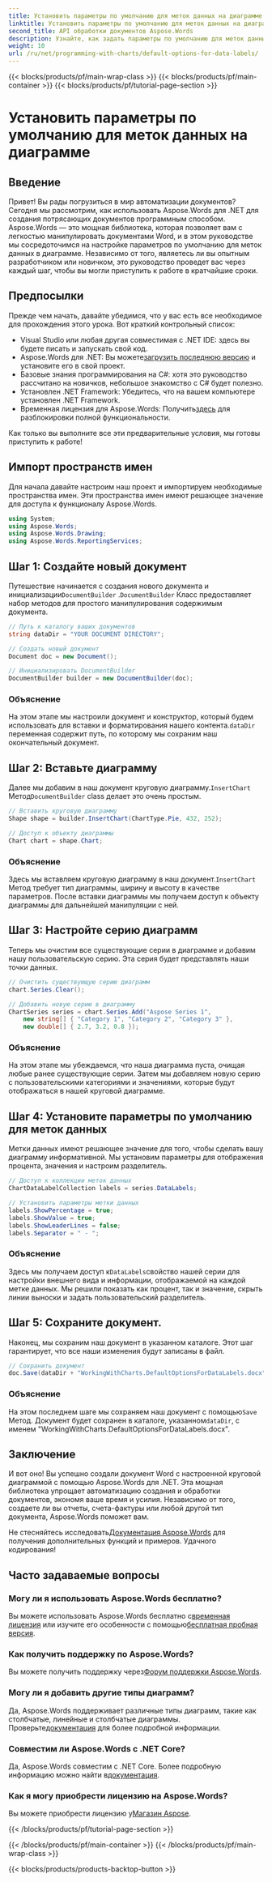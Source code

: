 ```yaml
---
title: Установить параметры по умолчанию для меток данных на диаграмме
linktitle: Установить параметры по умолчанию для меток данных на диаграмме
second_title: API обработки документов Aspose.Words
description: Узнайте, как задать параметры по умолчанию для меток данных в диаграмме с помощью Aspose.Words для .NET. Следуйте нашему пошаговому руководству, чтобы создавать и настраивать диаграммы без усилий.
weight: 10
url: /ru/net/programming-with-charts/default-options-for-data-labels/
---
```


{{< blocks/products/pf/main-wrap-class >}}
{{< blocks/products/pf/main-container >}}
{{< blocks/products/pf/tutorial-page-section >}}

# Установить параметры по умолчанию для меток данных на диаграмме

## Введение

Привет! Вы рады погрузиться в мир автоматизации документов? Сегодня мы рассмотрим, как использовать Aspose.Words для .NET для создания потрясающих документов программным способом. Aspose.Words — это мощная библиотека, которая позволяет вам с легкостью манипулировать документами Word, и в этом руководстве мы сосредоточимся на настройке параметров по умолчанию для меток данных в диаграмме. Независимо от того, являетесь ли вы опытным разработчиком или новичком, это руководство проведет вас через каждый шаг, чтобы вы могли приступить к работе в кратчайшие сроки.

## Предпосылки

Прежде чем начать, давайте убедимся, что у вас есть все необходимое для прохождения этого урока. Вот краткий контрольный список:

- Visual Studio или любая другая совместимая с .NET IDE: здесь вы будете писать и запускать свой код.
-  Aspose.Words для .NET: Вы можете[загрузить последнюю версию](https://releases.aspose.com/words/net/) и установите его в свой проект.
- Базовые знания программирования на C#: хотя это руководство рассчитано на новичков, небольшое знакомство с C# будет полезно.
- Установлен .NET Framework: Убедитесь, что на вашем компьютере установлен .NET Framework.
-  Временная лицензия для Aspose.Words: Получить[здесь](https://purchase.aspose.com/temporary-license/) для разблокировки полной функциональности.

Как только вы выполните все эти предварительные условия, мы готовы приступить к работе!

## Импорт пространств имен

Для начала давайте настроим наш проект и импортируем необходимые пространства имен. Эти пространства имен имеют решающее значение для доступа к функционалу Aspose.Words.

```csharp
using System;
using Aspose.Words;
using Aspose.Words.Drawing;
using Aspose.Words.ReportingServices;
```

## Шаг 1: Создайте новый документ


 Путешествие начинается с создания нового документа и инициализации`DocumentBuilder` .`DocumentBuilder` Класс предоставляет набор методов для простого манипулирования содержимым документа.

```csharp
// Путь к каталогу ваших документов
string dataDir = "YOUR DOCUMENT DIRECTORY";

// Создать новый документ
Document doc = new Document();

// Инициализировать DocumentBuilder
DocumentBuilder builder = new DocumentBuilder(doc);
```

### Объяснение

 На этом этапе мы настроили документ и конструктор, который будем использовать для вставки и форматирования нашего контента.`dataDir` переменная содержит путь, по которому мы сохраним наш окончательный документ.

## Шаг 2: Вставьте диаграмму

 Далее мы добавим в наш документ круговую диаграмму.`InsertChart` Метод`DocumentBuilder` class делает это очень простым.

```csharp
// Вставить круговую диаграмму
Shape shape = builder.InsertChart(ChartType.Pie, 432, 252);

// Доступ к объекту диаграммы
Chart chart = shape.Chart;
```

### Объяснение

Здесь мы вставляем круговую диаграмму в наш документ.`InsertChart` Метод требует тип диаграммы, ширину и высоту в качестве параметров. После вставки диаграммы мы получаем доступ к объекту диаграммы для дальнейшей манипуляции с ней.

## Шаг 3: Настройте серию диаграмм

Теперь мы очистим все существующие серии в диаграмме и добавим нашу пользовательскую серию. Эта серия будет представлять наши точки данных.

```csharp
// Очистить существующую серию диаграмм
chart.Series.Clear();

// Добавить новую серию в диаграмму
ChartSeries series = chart.Series.Add("Aspose Series 1",
    new string[] { "Category 1", "Category 2", "Category 3" },
    new double[] { 2.7, 3.2, 0.8 });
```

### Объяснение

На этом этапе мы убеждаемся, что наша диаграмма пуста, очищая любые ранее существующие серии. Затем мы добавляем новую серию с пользовательскими категориями и значениями, которые будут отображаться в нашей круговой диаграмме.

## Шаг 4: Установите параметры по умолчанию для меток данных

Метки данных имеют решающее значение для того, чтобы сделать вашу диаграмму информативной. Мы установим параметры для отображения процента, значения и настроим разделитель.

```csharp
// Доступ к коллекции меток данных
ChartDataLabelCollection labels = series.DataLabels;

// Установить параметры метки данных
labels.ShowPercentage = true;
labels.ShowValue = true;
labels.ShowLeaderLines = false;
labels.Separator = " - ";
```

### Объяснение

 Здесь мы получаем доступ к`DataLabels`свойство нашей серии для настройки внешнего вида и информации, отображаемой на каждой метке данных. Мы решили показать как процент, так и значение, скрыть линии выноски и задать пользовательский разделитель.

## Шаг 5: Сохраните документ.

Наконец, мы сохраним наш документ в указанном каталоге. Этот шаг гарантирует, что все наши изменения будут записаны в файл.

```csharp
// Сохранить документ
doc.Save(dataDir + "WorkingWithCharts.DefaultOptionsForDataLabels.docx");
```

### Объяснение

 На этом последнем шаге мы сохраняем наш документ с помощью`Save` Метод. Документ будет сохранен в каталоге, указанном`dataDir`, с именем "WorkingWithCharts.DefaultOptionsForDataLabels.docx".

## Заключение

И вот оно! Вы успешно создали документ Word с настроенной круговой диаграммой с помощью Aspose.Words для .NET. Эта мощная библиотека упрощает автоматизацию создания и обработки документов, экономя ваше время и усилия. Независимо от того, создаете ли вы отчеты, счета-фактуры или любой другой тип документа, Aspose.Words поможет вам.

 Не стесняйтесь исследовать[Документация Aspose.Words](https://reference.aspose.com/words/net/) для получения дополнительных функций и примеров. Удачного кодирования!

## Часто задаваемые вопросы

### Могу ли я использовать Aspose.Words бесплатно?
Вы можете использовать Aspose.Words бесплатно с[временная лицензия](https://purchase.aspose.com/temporary-license/) или изучите его особенности с помощью[бесплатная пробная версия](https://releases.aspose.com/).

### Как получить поддержку по Aspose.Words?
 Вы можете получить поддержку через[Форум поддержки Aspose.Words](https://forum.aspose.com/c/words/8).

### Могу ли я добавить другие типы диаграмм?
 Да, Aspose.Words поддерживает различные типы диаграмм, такие как столбчатые, линейные и столбчатые диаграммы. Проверьте[документация](https://reference.aspose.com/words/net/) для более подробной информации.

### Совместим ли Aspose.Words с .NET Core?
 Да, Aspose.Words совместим с .NET Core. Более подробную информацию можно найти в[документация](https://reference.aspose.com/words/net/).

### Как я могу приобрести лицензию на Aspose.Words?
 Вы можете приобрести лицензию у[Магазин Aspose](https://purchase.aspose.com/buy).


{{< /blocks/products/pf/tutorial-page-section >}}

{{< /blocks/products/pf/main-container >}}
{{< /blocks/products/pf/main-wrap-class >}}

{{< blocks/products/products-backtop-button >}}
